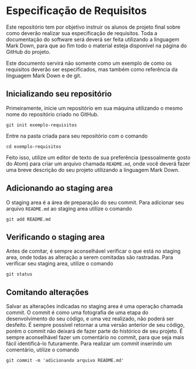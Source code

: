 # Especificação de Requisitos

Este repositório tem por objetivo instruir os alunos de projeto final sobre como deverão realizar sua especificação de requisitos. Toda a documentação do software será deverá ser feita utilizando a linguagem Mark Down, para que ao fim todo o material esteja disponível na página do GitHub do projeto.

Este documento servirá não somente como um exemplo de como os requisitos deverão ser especificados, mas também como referência da linguagem Mark Down e de git.

## Inicializando seu repositório

Primeiramente, inicie um repositório em sua máquina utilizando o mesmo nome do repositório criado no GitHub.

```
git init exemplo-requisitos
```

Entre na pasta criada para seu repositório com o comando

```
cd exemplo-requisitos
```

Feito isso, utilize um editor de texto de sua preferência (pessoalmente gosto do Atom) para criar um arquivo chamada `README.md`, onde você deverá fazer uma breve descrição do seu projeto utilizando a linguagem Mark Down.

## Adicionando ao staging area

O staging area é a área de preparação do seu commit. Para adicionar seu arquivo `README.md` ao staging area utilize o comando

```
git add README.md
```

## Verificando o staging area

Antes de comitar, é sempre aconselhável verificar o que está no staging area, onde todas as alteração a serem comitadas são rastradas. Para verificar seu staging area, utilize o comando

```
git status
```

## Comitando alterações

Salvar as alterações indicadas no staging area é uma operação chamada commit. O commit é como uma fotografia de uma etapa do desenvolvimento do seu código, e uma vez realizado, não poderá ser desfeito. É sempre possível retornar a uma versão anterior de seu código, porém o commit não deixará de fazer parte do histórico de seu projeto. É sempre aconselhável fazer um comentário no commit, para que seja mais fácil identificá-lo futuramente. Para realizar um commit inserindo um comentário, utilize o comando

```
git commit -m 'adicionando arquivo README.md'
```
